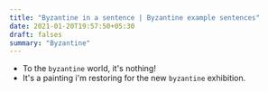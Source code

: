 ```yaml
---
title: "Byzantine in a sentence | Byzantine example sentences"
date: 2021-01-20T19:57:50+05:30
draft: falses
summary: "Byzantine"
---
```

- To the `byzantine` world, it's nothing!
- It's a painting i'm restoring for the new `byzantine` exhibition.
                 
